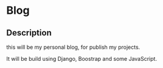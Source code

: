 # Blog
## Description

this will be my personal blog, for publish my projects.

It will be build using Django, Boostrap and some JavaScript.
